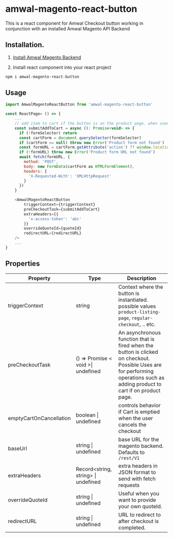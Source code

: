 # amwal-magento-react-button

This is a react component for Amwal Checkout button working in conjunction with an installed Amwal Magento API Backend

## Installation.

1. [Install Amwal Magento Backend](https://docs.amwal.tech/docs/magento-installation)


2. Install react component into your react project
```bash
npm i amwal-magento-react-button
```
## Usage

```javascript
import AmwalMagentoReactButton from 'amwal-magento-react-button'

const ReactPage= () => {
    ...
    // add item to cart if the button is on the product page. when used in cart or mini-cart, preCheckoutTask should be left undefined
    const submitAddToCart = async (): Promise<void> => {
      if (!formSelector) return
      const cartForm = document.querySelector(formSelector)
      if (cartForm == null) throw new Error('Product form not found')
      const formURL = cartForm.getAttribute('action') ?? window.location.href
      if (!formURL) throw new Error('Product form URL not found')
      await fetch(formURL, {
        method: 'POST',
        body: new FormData(cartForm as HTMLFormElement),
        headers: {
          'X-Requested-With': 'XMLHttpRequest'
        }
      })
    }

    <AmwalMagentoReactButton
        triggerContext={triggerContext}
        preCheckoutTask={submitAddToCart}
        extraHeaders={{
          'x-access-token': 'abc'
        }}
        overrideQuoteId={quoteId}
        redirectURL={redirectURL}
    />
    ...
}
```

## Properties
| Property                | Type                                  | Description                                                                                                                                                                   |
|-------------------------|---------------------------------------|-------------------------------------------------------------------------------------------------------------------------------------------------------------------------------|
| triggerContext          | string                                | Context where the button is instantiated. possible values `product-listing-page`, `regular-checkout`, .. etc.                                                                 |
| preCheckoutTask         | ()  =>   Promise < void >\| undefined | An asynchronous function that is fired when the button is clicked on checkout. Possible Uses are for performing operations such as adding product to cart if on product page. |
| emptyCartOnCancellation | boolean \| undefined                  | controls behavior if Cart is emptied when the user cancels the checkout                                                                                                       |
| baseUrl | string \| undefined                  | base URL for the magento backend. Defaults to `/rest/V1`                                                                                                                      |
| extraHeaders | Record<string, string> \| undefined                  | extra headers in JSON format to send with fetch requests                                                                                                                      |
| overrideQuoteId | string \| undefined                  | Useful when you want to provide your own quoteId.                                                                                                       |
| redirectURL | string \| undefined                  | URL to redirect to after checkout is completed.                                                                                                       |


